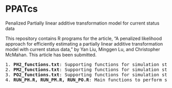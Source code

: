 # PPATcs
Penalized Partially linear additive transformation model for current status data

This repository contains R programs for the article, “A penalized likelihood approach for efficiently estimating a partially linear additive transformation model with current status data,” by Yan Liu, Minggen Lu, and Christopher McMahan. This article has been submitted.

<pre>
1. <b>PH2_functions.txt</b>: Supporting functions for simulation studies under model when alpha=0.0 (i.e., PH model)
2. <b>PM2_functions.txt</b>: Supporting functions for simulation studies under model when alpha=0.5 
3. <b>PO2_functions.txt</b>: Supporting functions for simulation studies under model when alpha=1.0 (i.e., PO model)
4. <b>RUN_PH.R, RUN_PM.R, RUN_PO.R</b>: Main functions to perform simulations under 3 models
<pre>
